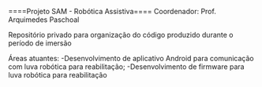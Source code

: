 ====Projeto SAM - Robótica Assistiva====
Coordenador: Prof. Arquimedes Paschoal

Repositório privado para organização do código produzido durante o período de imersão

Áreas atuantes:
-Desenvolvimento de aplicativo Android para comunicação com luva robótica para reabilitação;
-Desenvolvimento de firmware para luva robótica para reabilitação

